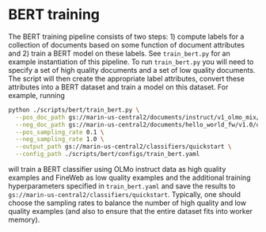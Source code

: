 # BERT training

The BERT training pipeline consists of two steps: 1) compute labels for a collection of documents based on
some function of document attributes and 2) train a BERT model on these labels. See `train_bert.py` for an example
instantiation of this pipeline. To run `train_bert.py` you will need to specify a set of high quality documents
and a set of low quality documents. The script will then create the appropriate label attributes, convert these attributes into a BERT dataset and train a model on this dataset. For example, running

```bash
python ./scripts/bert/train_bert.py \
  --pos_doc_path gs://marin-us-central2/documents/instruct/v1_olmo_mix/text \
  --neg_doc_path gs://marin-us-central2/documents/hello_world_fw/v1.0/quickstart \
  --pos_sampling_rate 0.1 \
  --neg_sampling_rate 1.0 \
  --output_path gs://marin-us-central2/classifiers/quickstart \
  --config_path ./scripts/bert/configs/train_bert.yaml
```
will train a BERT classifier using OLMo instruct data as high quality examples and FineWeb as low quality examples and
the additional training hyperparameters specified in `train_bert.yaml`
and save the results to `gs://marin-us-central2/classifiers/quickstart`.
Typically, one should choose the sampling rates to balance the number of high quality and low quality examples (and also
to ensure that the entire dataset fits into worker memory).
